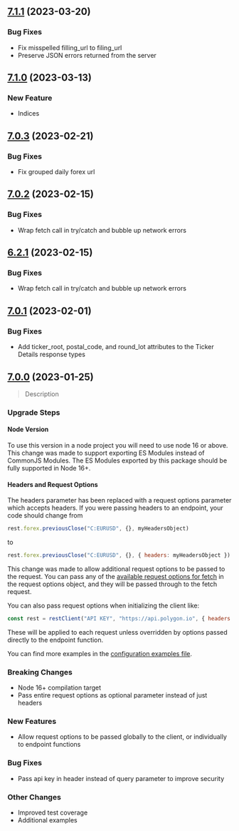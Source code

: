 ## [7.1.1](https://github.com/polygon-io/client-js/v7.0.1...v7.1.1) (2023-03-20)

### Bug Fixes
* Fix misspelled filling_url to filing_url
* Preserve JSON errors returned from the server

## [7.1.0](https://github.com/polygon-io/client-js/compare/v7.0.3...v7.1.0) (2023-03-13)
### New Feature
* Indices

## [7.0.3](https://github.com/polygon-io/client-js/v7.0.2...v7.0.3) (2023-02-21)

### Bug Fixes
* Fix grouped daily forex url

## [7.0.2](https://github.com/polygon-io/client-js/v7.0.1...v7.0.2) (2023-02-15)

### Bug Fixes
* Wrap fetch call in try/catch and bubble up network errors

## [6.2.1](https://github.com/polygon-io/client-js/v6.2.0...v6.2.1) (2023-02-15)

### Bug Fixes
* Wrap fetch call in try/catch and bubble up network errors

## [7.0.1](https://github.com/polygon-io/client-js/v7.0.0...v7.0.1) (2023-02-01)

### Bug Fixes
* Add ticker_root, postal_code, and round_lot attributes to the Ticker Details response types


## [7.0.0](https://github.com/polygon-io/client-js/v6.2.0...v7.0.0) (2023-01-25)

> Description

### Upgrade Steps

#### Node Version
To use this version in a node project you will need to use node 16 or above. This change was made to support exporting ES Modules instead of CommonJS Modules. The ES Modules exported by this package should be fully supported in Node 16+.

#### Headers and Request Options
The headers parameter has been replaced with a request options parameter which accepts headers. If you were passing headers to an endpoint, your code should change from

```javascript
rest.forex.previousClose("C:EURUSD", {}, myHeadersObject)
```

to

```javascript
rest.forex.previousClose("C:EURUSD", {}, { headers: myHeadersObject })
```

This change was made to allow additional request options to be passed to the request. You can pass any of the [available request options for fetch](https://developer.mozilla.org/en-US/docs/Web/API/Fetch_API/Using_Fetch#supplying_request_options) in the request options object, and they will be passed through to the fetch request.

You can also pass request options when initializing the client like:

```javascript
const rest = restClient("API KEY", "https://api.polygon.io", { headers: myHeaders });
```

These will be applied to each request unless overridden by options passed directly to the endpoint function.

You can find more examples in the [configuration examples file](./examples/rest/configuration.js).

### Breaking Changes
* Node 16+ compilation target
* Pass entire request options as optional parameter instead of just headers

### New Features
* Allow request options to be passed globally to the client, or individually to endpoint functions

### Bug Fixes
* Pass api key in header instead of query parameter to improve security

### Other Changes
* Improved test coverage
* Additional examples